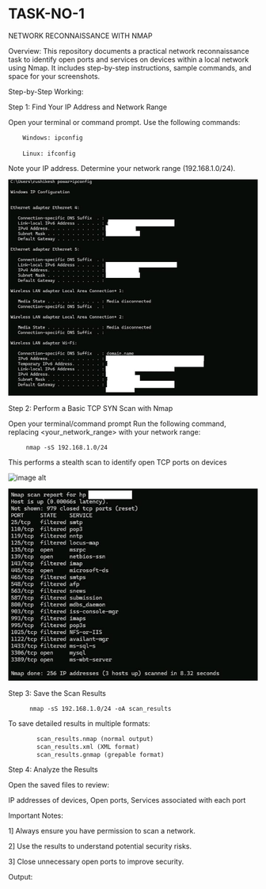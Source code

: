 # TASK-NO-1
NETWORK RECONNAISSANCE WITH NMAP

Overview:
This repository documents a practical network reconnaissance task to identify open ports and services on devices within a local network using Nmap. It includes step-by-step instructions, sample commands, and space for your screenshots.

Step-by-Step Working:

Step 1: Find Your IP Address and Network Range

  Open your terminal or command prompt.
  Use the following commands:


        Windows: ipconfig

        Linux: ifconfig    
    
  Note your IP address.
  Determine your network range (192.168.1.0/24).
  

  ![image alt](https://github.com/Rushikesh38-bit/TASK-NO-1/blob/main/Image%202025-10-20.jpg)
  

Step 2: Perform a Basic TCP SYN Scan with Nmap

  Open your terminal/command prompt
   Run the following command, replacing <your_network_range> with your network range:

  
         nmap -sS 192.168.1.0/24

        
  This performs a stealth scan to identify open TCP ports on devices

  ![image alt]()
  
  ![image alt](https://github.com/Rushikesh38-bit/TASK-NO-1/blob/main/Image%202025-10-20(3).jpg)

  
Step 3: Save the Scan Results

           
          nmap -sS 192.168.1.0/24 -oA scan_results  
                 

   To save detailed results in multiple formats:
   
   
            scan_results.nmap (normal output)
            scan_results.xml (XML format)
            scan_results.gnmap (grepable format)


Step 4: Analyze the Results

   Open the saved files to review:
   
   IP addresses of devices,
   Open ports,
   Services associated with each port


Important Notes:
 
   1] Always ensure you have permission to scan a network.
   
   2] Use the results to understand potential security risks.
   
   3] Close unnecessary open ports to improve security.


Output:

        
